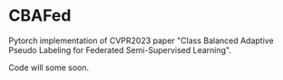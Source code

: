 # CBAFed
Pytorch implementation of CVPR2023 paper "Class Balanced Adaptive Pseudo Labeling for Federated Semi-Supervised Learning".

Code will some soon.
